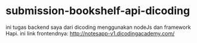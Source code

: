 # submission-bookshelf-api-dicoding
ini tugas backend saya dari dicoding menggunakan nodeJs dan framework Hapi.
ini link frontendnya:  http://notesapp-v1.dicodingacademy.com/
